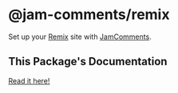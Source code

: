 # @jam-comments/remix

Set up your [Remix](https://remix.run/) site with [JamComments](https://www.jamcomments.com).

## This Package's Documentation

[Read it here!](https://jamcomments.com/docs/integrations/remix/)
